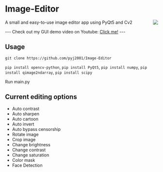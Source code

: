 # Image-Editor
<img src="https://github.com/packetsss/Image-Editor/blob/main/image_editor.gif" align="right">

A small and easy-to-use image editor app using PyQt5 and Cv2

--- Check out my GUI demo video on Youtube: [Click me!](https://www.youtube.com/watch?v=9kd53TD7rLw&t=33s) ---

## Usage
`git clone https://github.com/pyj2001/Image-Editor`

`pip install opencv-python`, `pip install PyQt5`, `pip install numpy`, `pip install qimage2ndarray`, `pip install scipy`

Run main.py

## Current editing options
- Auto contrast
- Auto sharpen
- Auto cartoon
- Auto invert
- Auto bypass censorship
- Rotate image
- Crop image
- Change brightness
- Change contrast
- Change saturation
- Color mask
- Face Detection
